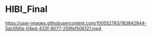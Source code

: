 # HIBI_Final
https://user-images.githubusercontent.com/100552783/183842844-5dc0fd1e-04ed-433f-8077-259fef506121.mp4

